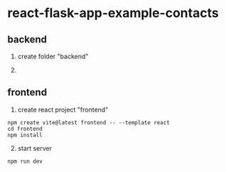 # react-flask-app-example-contacts

## backend

1. create folder "backend"

2. 


## frontend

1. create react project "frontend"
```
npm create vite@latest frontend -- --template react
cd frontend
npm install
```

2. start server
```
npm run dev
```
